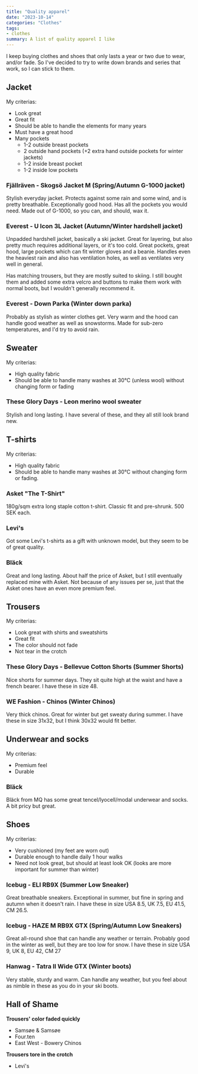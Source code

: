 ```yaml
---
title: "Quality apparel"
date: "2023-10-14"
categories: "Clothes"
tags:
- clothes
summary: A list of quality apparel I like
---
```


I keep buying clothes and shoes that only lasts a year or two due to wear, and/or fade.
So I've decided to try to write down brands and series that work, so I can stick to them.

## Jacket

My criterias:

* Look great
* Great fit
* Should be able to handle the elements for many years
* Must have a great hood
* Many pockets
  - 1-2 outside breast pockets
  - 2 outside hand pockets (+2 extra hand outside pockets for winter jackets)
  - 1-2 inside breast pocket
  - 1-2 inside low pockets

### Fjällräven - Skogsö Jacket M (Spring/Autumn G-1000 jacket)

Stylish everyday jacket. Protects against some rain and some wind, and is pretty breathable.
Exceptionally good hood. Has all the pockets you would need. Made out of G-1000,
so you can, and should, wax it.

### Everest - U Icon 3L Jacket (Autumn/Winter hardshell jacket)

Unpadded hardshell jacket, basically a ski jacket. Great for layering, but also pretty much requires additional layers, or it's too cold.
Great pockets, great hood, large pockets which can fit winter gloves and a beanie. Handles even the heaviest rain and also has 
ventilation holes, as well as ventilates very well in general.

Has matching trousers, but they are mostly suited to skiing. I still bought them and added some extra velcro and buttons to make them
work with normal boots, but I wouldn't generally recommend it.

### Everest - Down Parka (Winter down parka)

Probably as stylish as winter clothes get. Very warm and the hood can handle good weather as well as snowstorms.
Made for sub-zero temperatures, and I'd try to avoid rain.

## Sweater

My criterias:

* High quality fabric
* Should be able to handle many washes at 30°C (unless wool) without changing form or fading

### These Glory Days - Leon merino wool sweater

Stylish and long lasting. I have several of these, and they all still look brand new.

## T-shirts

My criterias:

* High quality fabric
* Should be able to handle many washes at 30°C without changing form or fading.

### Asket "The T-Shirt"

180g/sqm extra long staple cotton t-shirt. Classic fit and pre-shrunk. 500 SEK each.

### Levi's 

Got some Levi's t-shirts as a gift with unknown model, but they seem to be of great quality.

### Bläck

Great and long lasting. About half the price of Asket, but I still eventually replaced mine with Asket.
Not because of any issues per se, just that the Asket ones have an even more premium feel.

## Trousers

My criterias:

* Look great with shirts and sweatshirts
* Great fit
* The color should not fade
* Not tear in the crotch

### These Glory Days - Bellevue Cotton Shorts (Summer Shorts)

Nice shorts for summer days. They sit quite high at the waist and have a french bearer.
I have these in size 48.

### WE Fashion - Chinos (Winter Chinos)

Very thick chinos. Great for winter but get sweaty during summer. I have these
in size 31x32, but I think 30x32 would fit better.

## Underwear and socks

My criterias:

* Premium feel
* Durable

### Bläck

Bläck from MQ has some great tencel/lyocell/modal underwear and socks. A bit pricy but great.

## Shoes

My criterias:

* Very cushioned (my feet are worn out)
* Durable enough to handle daily 1 hour walks
* Need not look great, but should at least look OK (looks are more important for summer than winter)

### Icebug - ELI RB9X (Summer Low Sneaker)

Great breathable sneakers. Exceptional in summer, but fine in spring and autumn when it doesn't rain.
I have these in size USA 8.5, UK 7.5, EU 41.5, CM 26.5.

### Icebug - HAZE M RB9X GTX (Spring/Autumn Low Sneakers)

Great all-round shoe that can handle any weather or terrain.
Probably good in the winter as well, but they are too low for snow.
I have these in size USA 9, UK 8, EU 42, CM 27

### Hanwag - Tatra II Wide GTX (Winter boots)

Very stable, sturdy and warm. Can handle any weather, but you feel about as
nimble in these as you do in your ski boots.


## Hall of Shame

**Trousers' color faded quickly**

* Samsøe & Samsøe
* Four.ten
* East West - Bowery Chinos

**Trousers tore in the crotch**

* Levi's
